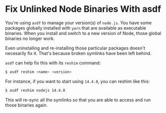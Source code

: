# Fix Unlinked Node Binaries With asdf

You're using `asdf` to manage your version(s) of `node.js`. You have some
packages globally installed with `yarn` that are available as executable
binaries. When you install and switch to a new version of Node, those global
binaries no longer work.

Even uninstalling and re-installing those particular packages doesn't
necesarily fix it. That's because broken symlinks have been left behind.

`asdf` can help fix this with its `reshim` command:

```bash
$ asdf reshim <name> <version>
```

For instance, if you want to start using `14.4.0`, you can reshim like this:

```bash
$ asdf reshim nodejs 14.4.0
```

This will re-sync all the symlinks so that you are able to access and run those
binaries again.

